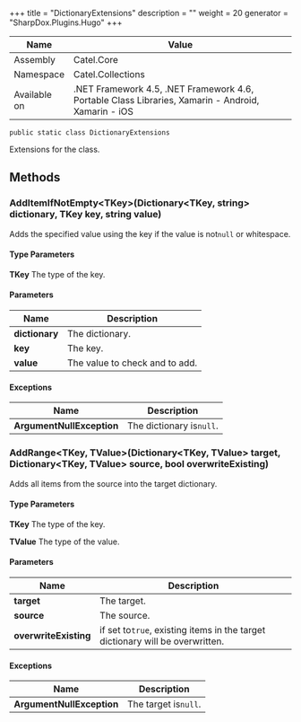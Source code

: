 

+++
title = "DictionaryExtensions" 
description = ""
weight = 20
generator = "SharpDox.Plugins.Hugo"
+++

Name|Value
---|---
Assembly|Catel.Core
Namespace|Catel.Collections
Available on|.NET Framework 4.5, .NET Framework 4.6, Portable Class Libraries, Xamarin - Android, Xamarin - iOS

```
public static class DictionaryExtensions
```

Extensions for the class.

## Methods

### AddItemIfNotEmpty&lt;TKey&gt;(Dictionary&lt;TKey, string&gt; dictionary, TKey key, string value)

Adds the specified value using the key if the value is not`null` or whitespace.

#### Type Parameters

**TKey**
The type of the key.

#### Parameters

Name|Description
---|---
**dictionary**|The dictionary.
**key**|The key.
**value**|The value to check and to add.

#### Exceptions

Name|Description
---|---
**ArgumentNullException**|The dictionary is`null`.

### AddRange&lt;TKey, TValue&gt;(Dictionary&lt;TKey, TValue&gt; target, Dictionary&lt;TKey, TValue&gt; source, bool overwriteExisting)

Adds all items from the source into the target dictionary.

#### Type Parameters

**TKey**
The type of the key.

**TValue**
The type of the value.

#### Parameters

Name|Description
---|---
**target**|The target.
**source**|The source.
**overwriteExisting**|if set to`true`, existing items in the target dictionary will be overwritten.

#### Exceptions

Name|Description
---|---
**ArgumentNullException**|The target is`null`.

